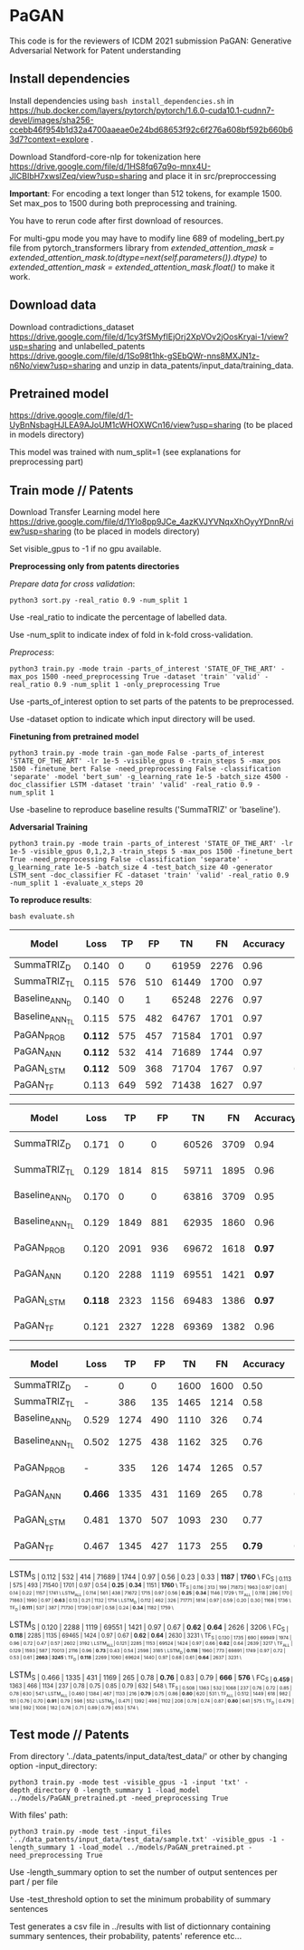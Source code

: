 # PaGAN
This code is for the reviewers of ICDM 2021 submission PaGAN: Generative Adversarial Network for Patent understanding

## Install dependencies
Install dependencies using ```bash install_dependencies.sh``` in https://hub.docker.com/layers/pytorch/pytorch/1.6.0-cuda10.1-cudnn7-devel/images/sha256-ccebb46f954b1d32a4700aaeae0e24bd68653f92c6f276a608bf592b660b63d7?context=explore .

Download Standford-core-nlp for tokenization here https://drive.google.com/file/d/1HS8fq67q9o-mnx4U-JICBIbH7xwsIZeq/view?usp=sharing and place it in src/preproccessing

**Important**: For encoding a text longer than 512 tokens, for example 1500. Set max_pos to 1500 during both preprocessing and training.

You have to rerun code after first download of resources.

For multi-gpu mode you may have to modify line 689 of modeling_bert.py file from pytorch_transformers library from    *extended_attention_mask = extended_attention_mask.to(dtype=next(self.parameters()).dtype)*   to    *extended_attention_mask = extended_attention_mask.float()* to make it work.

## Download data
Download contradictions_dataset https://drive.google.com/file/d/1cy3fSMyfIEjOrj2XpVOv2jOosKryai-1/view?usp=sharing and unlabelled_patents https://drive.google.com/file/d/1So98t1hk-gSEbQWr-nns8MXJN1z-n6No/view?usp=sharing and unzip in data_patents/input_data/training_data.

## Pretrained model 
https://drive.google.com/file/d/1-UyBnNsbagHJLEA9AJoUM1cWHOXWCn16/view?usp=sharing (to be placed in models directory)

This model was trained with num_split=1 (see explanations for preprocessing part)

## Train mode // Patents
Download Transfer Learning model here https://drive.google.com/file/d/1YIo8pp9JCe_4azKVJYVNqxXhOyyYDnnR/view?usp=sharing (to be placed in models directory)

Set visible_gpus to -1 if no gpu available.

**Preprocessing only from patents directories**

*Prepare data for cross validation*:
```
python3 sort.py -real_ratio 0.9 -num_split 1
```
Use -real_ratio to indicate the percentage of labelled data.

Use -num_split to indicate index of fold in k-fold cross-validation.

*Preprocess*:
```
python3 train.py -mode train -parts_of_interest 'STATE_OF_THE_ART' -max_pos 1500 -need_preprocessing True -dataset 'train' 'valid' -real_ratio 0.9 -num_split 1 -only_preprocessing True
```
Use -parts_of_interest option to set parts of the patents to be preprocessed.

Use -dataset option to indicate which input directory will be used.

**Finetuning from pretrained model**
```
python3 train.py -mode train -gan_mode False -parts_of_interest 'STATE_OF_THE_ART' -lr 1e-5 -visible_gpus 0 -train_steps 5 -max_pos 1500 -finetune_bert False -need_preprocessing False -classification 'separate' -model 'bert_sum' -g_learning_rate 1e-5 -batch_size 4500 -doc_classifier LSTM -dataset 'train' 'valid' -real_ratio 0.9 -num_split 1
```
Use -baseline to reproduce baseline results ('SummaTRIZ' or 'baseline').

**Adversarial Training**
```
python3 train.py -mode train -parts_of_interest 'STATE_OF_THE_ART' -lr 1e-5 -visible_gpus 0,1,2,3 -train_steps 5 -max_pos 1500 -finetune_bert True -need_preprocessing False -classification 'separate' -g_learning_rate 1e-5 -batch_size 4 -test_batch_size 40 -generator LSTM_sent -doc_classifier FC -dataset 'train' 'valid' -real_ratio 0.9 -num_split 1 -evaluate_x_steps 20
```

**To reproduce results**:
```
bash evaluate.sh
```

| Model 								              | Loss  	  | TP  	| FP  	| TN  	| FN  	| Accuracy 	| Precision | Recall	  | F1 score  | S 		    | S<sub>m</sub> |
| -----  								              | ----- 	  | ----- | ----- | ----- | ----- | ----- 	  | ----- 	  | ----- 	  | ----- 	  | ----- 	  | ----- 		    |
| SummaTRIZ<sub>D</sub> 				      | 0.140 	  | 0     | 0     | 61959 | 2276  | 0.96     	| 0 		    | 0 		    | 0 		    | 548   	  | 1158 			    |
| SummaTRIZ<sub>TL</sub> 				      | 0.115 	  | 576   | 510   | 61449 | 1700  | 0.97     	| 0.53     	| 0.25     	| 0.34     	| 1119  	  | 1711 			    |
| Baseline<sub>ANN<sub>D</sub></sub> 	| 0.140 	  | 0 	  | 1 	  | 65248 | 2276 	| 0.97 		  | 0 		    | 0 		    | 0 		    | 535 		  | 1149   		    |
| Baseline<sub>ANN<sub>TL</sub></sub> | 0.115 	  | 575 	| 482 	| 64767 | 1701 	| 0.97 		  | 0.54 		  | 0.25 		  | 0.35 		  | 1098 		  | 1710 			    |
| PaGAN<sub>PROB</sub> 				      | **0.112** | 575 	| 457 	| 71584 | 1701 	| 0.97 		  | 0.56 		  | 0.25 		  | 0.35 		  | 1168 		  | 1736 			    |
| PaGAN<sub>ANN</sub> 					      | **0.112** | 532 	| 414 	| 71689 | 1744 	| 0.97 		  | 0.56 		  | 0.23 		  | 0.33 		  | **1187** 	| **1760** 		  |
| PaGAN<sub>LSTM</sub> 				      | **0.112** | 509 	| 368 	| 71704 | 1767 	| 0.97 		  | **0.58** 	| 0.22 		  | 0.32 		  | 1186 		  | 1752 			    |
| PaGAN<sub>TF</sub> 					      | 0.113 	  | 649 	| 592 	| 71438 | 1627 	| 0.97 		  | 0.52 		  | **0.29** 	| **0.37** 	| 1143 		  | 1759 			    |

| Model 								              | Loss  	  | TP  	| FP  	| TN  	| FN  	| Accuracy 	| Precision | Recall	  | F1 score  | S 		    | S<sub>m</sub> |
| -----  								              | ----- 	  | ----- | ----- | ----- | ----- | ----- 	  | ----- 	  | ----- 	  | ----- 	  | ----- 	  | ----- 		    |
SummaTRIZ<sub>D</sub> | 0.171 | 0     | 0     | 60526 | 3709  | 0.94     | 0     | 0     | 0     | 1750  | 2692 \\
SummaTRIZ<sub>TL</sub> | 0.129 | 1814  | 815   | 59711 | 1895  | 0.96     | **0.69**     | 0.49     | 0.57     | 2493  | 3127 \\
Baseline<sub>ANN<sub>D</sub></sub>       | 0.170 | 0     | 0     | 63816 | 3709  | 0.95     | 0     | 0     | 0     | 1766  | 2692     \\
Baseline<sub>ANN<sub>TL</sub></sub>       | 0.129 | 1849  | 881   | 62935 | 1860  | 0.96     | 0.68     | 0.50     | 0.57     | 2500  | 3131     \\
PaGAN<sub>PROB</sub> | 0.120 | 2091  | 936   | 69672 | 1618  | **0.97**     | **0.69**     | 0.56     | 0.62     | 2619  | **3226**     \\
PaGAN<sub>ANN</sub> | 0.120 | 2288  | 1119  | 69551 | 1421  | **0.97**     | 0.67     | 0.62     | 0.64     | 2626  | 3206     \\
PaGAN<sub>LSTM        </sub> | **0.118** | 2323  | 1156  | 69483 | 1386  | **0.97**     | 0.67     | **0.63**     | **0.65**     | **2645**  | 3213     \\
PaGAN<sub>TF</sub> | 0.121 | 2327  | 1228  | 69369 | 1382  | 0.96     | 0.65     | **0.63**     | 0.64     | 2631  | 3220     \\

| Model 								              | Loss  	  | TP  	| FP  	| TN  	| FN  	| Accuracy 	| Precision | Recall	  | F1 score  | S 		    | S<sub>m</sub> |
| -----  								              | ----- 	  | ----- | ----- | ----- | ----- | ----- 	  | ----- 	  | ----- 	  | ----- 	  | ----- 	  | ----- 		    |
SummaTRIZ<sub>D</sub> | - | 0 |0    | 1600  | 1600  | 0.50  | 0  | 0   | 0 | 153   | 0 \\
SummaTRIZ<sub>TL</sub> | - | 386   | 135   | 1465  | 1214  | 0.58     | 0.74     | 0.24     | 0.36     | 582 | 213\\
Baseline<sub>ANN<sub>D</sub></sub>       | 0.529 | 1274 | 490 | 1110 | 326 | 0.74 | 0.72 | 0.80 | 0.76 | 146 | 96    \\
Baseline<sub>ANN<sub>TL</sub></sub>       | 0.502 | 1275 | 438 | 1162 | 325 | 0.76 | 0.74 | 0.80 | 0.77 | 580 | 467   \\
PaGAN<sub>PROB</sub> | - | 335   | 126   | 1474  | 1265  | 0.57     | 0.73     | 0.21     | 0.33     | **668**      | 192   \\
PaGAN<sub>ANN</sub> | **0.466** | 1335 | 431 | 1169 | 265 | 0.78 | **0.76** | 0.83 | 0.79 | 666 | **576**   \\
PaGAN<sub>LSTM        </sub> | 0.481 | 1370 | 507 | 1093 | 230 | 0.77 | 0.73 | **0.86** | 0.79 | 654 | 567   \\
PaGAN<sub>TF</sub> | 0.467 | 1345 | 427 | 1173 | 255 | **0.79** | **0.76** | 0.84  | **0.80** | 648 | 552   \\

LSTM<sub>S | 0.112 | 532 | 414 | 71689 | 1744 | 0.97 | 0.56 | 0.23 | 0.33 | **1187** | **1760** \\
FC<sub>S | 0.113 | 575   | 493   | 71540 | 1701  | 0.97     | 0.54     | **0.25** | **0.34**     | 1151  | **1760**     \\
TF<sub>S | 0.116 | 313   | 199   | 71873 | 1963  | 0.97     | 0.61     | 0.14     | 0.22     | 1157  | 1741     \\
LSTM<sub>ALL</sub> | 0.114 | 561   | 438   | 71672 | 1715  | 0.97     | 0.56     | **0.25** | **0.34**     | 1146  | 1729     \\
TF<sub>ALL</sub>  | 0.118 | 286   | 170   | 71863 | 1990  | 0.97     | **0.63**     | 0.13     | 0.21     | 1132  | 1714     \\
LSTM<sub>D</sub>  | 0.112 | 462   | 326   | 71771 | 1814  | 0.97     | 0.59     | 0.20     | 0.30     | 1168  | 1736     \\
TF<sub>D</sub> | **0.111** | 537   | 387   | 71730 | 1739  | 0.97     | 0.58     | 0.24     | **0.34**     | 1182  | 1759 \\

LSTM<sub>S | 0.120 | 2288  | 1119  | 69551 | 1421  | 0.97     | 0.67     | **0.62**     | **0.64**     | 2626  | 3206 \\
FC<sub>S | **0.118** | 2285  | 1135  | 69465 | 1424  | 0.97     | 0.67     | **0.62**     | **0.64**     | 2630  | 3231     \\
TF<sub>S | 0.130 | 1735  | 690   | 69949 | 1974  | 0.96     | 0.72     | 0.47     | 0.57     | 2602  | 3192     \\
LSTM<sub>ALL</sub>| 0.121 | 2285  | 1153  | 69524 | 1424  | 0.97     | 0.66     | **0.62**     | 0.64     | 2639  | 3217     \\
TF<sub>ALL</sub> | 0.129 | 1593  | 587   | 70013 | 2116  | 0.96     | **0.73**     | 0.43     | 0.54     | 2598  | 3185     \\
LSTM<sub>D</sub> | **0.118** | 1960  | 773   | 69891 | 1749  | 0.97     | 0.72     | 0.53     | 0.61     | **2663**  | **3245**     \\
TF<sub>D</sub> | **0.118** | 2269  | 1060  | 69624 | 1440  | 0.97     | 0.68     | 0.61     | **0.64**     | 2637  | 3231     \\

LSTM<sub>S | 0.466 | 1335 | 431 | 1169 | 265 | 0.78 | **0.76** | 0.83 | 0.79 | **666** | **576**     \\
FC<sub>S | **0.459** | 1363  | 466   | 1134  | 237   | 0.78     | 0.75     | 0.85     | 0.79     | 632      | 548   \\
TF<sub>S | 0.508 | 1363  | 532   | 1068  | 237   | 0.76     | 0.72     | 0.85     | 0.78     | 630      | 547   \\
LSTM<sub>ALL</sub> | 0.460 | 1384  | 467   | 1133  | 216   | **0.79**     | 0.75     | 0.86     | **0.80**     | 620      | 531   \\
TF<sub>ALL</sub> | 0.512 | 1449  | 618   | 982   | 151   | 0.76     | 0.70     | **0.91**     | 0.79     | 598      | 552   \\
LSTM<sub>D</sub> | 0.471 | 1392  | 498   | 1102  | 208   | 0.78     | 0.74     | 0.87     | **0.80**     | 641      | 575   \\
TF<sub>D</sub> | 0.479 | 1418  | 592   | 1008  | 182   | 0.76     | 0.71     | 0.89     | 0.79     | 653      | 574   \\

## Test mode // Patents
From directory '../data_patents/input_data/test_data/' or other by changing option -input_directory:
```
python3 train.py -mode test -visible_gpus -1 -input 'txt' -depth_directory 0 -length_summary 1 -load_model ../models/PaGAN_pretrained.pt -need_preprocessing True
```

With files' path:
```
python3 train.py -mode test -input_files '../data_patents/input_data/test_data/sample.txt' -visible_gpus -1 -length_summary 1 -load_model ../models/PaGAN_pretrained.pt -need_preprocessing True
```

Use -length_summary option to set the number of output sentences per part / per file

Use -test_threshold option to set the minimum probability of summary sentences


Test generates a csv file in ../results with list of dictionnary containing summary sentences, their probability, patents' reference etc...

